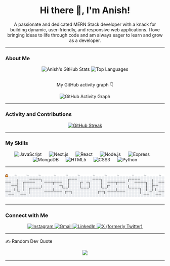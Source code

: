 <h1 align="center">Hi there 👋, I'm Anish!</h1>

<p align="center">
  A passionate and dedicated MERN Stack developer with a knack for building dynamic, user-friendly, and responsive web applications. I love bringing ideas to life through code and am always eager to learn and grow as a developer.
</p>

---

### About Me

<div align="center">
  <img src="https://github-readme-stats.vercel.app/api?username=anis5165&hide_title=true&hide_rank=true&show_icons=true&include_all_commits=true&count_private=true&disable_animations=false&theme=dracula&locale=en&hide_border=false" alt="Anish's GitHub Stats" />
  <img src="https://github-readme-stats.vercel.app/api/top-langs?username=anis5165&locale=en&hide_title=true&layout=compact&card_width=320&langs_count=5&theme=dracula&hide_border=false" alt="Top Languages" />
</div>

<br>

<p align="center">
  My GitHub activity graph 👇
</p>
<div align="center">
  <img src="https://github-readme-activity-graph.vercel.app/graph?username=anis5165&radius=16&theme=react&area=true&order=5&hide_border=true&hide_title=true" alt="GitHub Activity Graph" />
</div>

---

### Activity and Contributions

<div align="center">
  <a href="https://github.com/anis5165">
    <img src="https://streak-stats.demolab.com/?user=anis5165&theme=radical&hide_border=false" alt="GitHub Streak" />
  </a>
</div>

---

### My Skills

<div align="center">
  <img src="https://cdn.jsdelivr.net/gh/devicons/devicon/icons/javascript/javascript-original.svg" height="40" alt="JavaScript" title="JavaScript" />
  <img width="15" />
  <img src="https://cdn.jsdelivr.net/gh/devicons/devicon/icons/nextjs/nextjs-original.svg" height="40" alt="Next.js" title="Next.js" />
  <img width="15" />
  <img src="https://cdn.jsdelivr.net/gh/devicons/devicon/icons/react/react-original.svg" height="40" alt="React" title="React" />
  <img width="15" />
  <img src="https://cdn.jsdelivr.net/gh/devicons/devicon/icons/nodejs/nodejs-original.svg" height="40" alt="Node.js" title="Node.js" />
  <img width="15" />
  <img src="https://cdn.jsdelivr.net/gh/devicons/devicon/icons/express/express-original.svg" height="40" alt="Express" title="Express" />
  <img width="15" />
  <img src="https://cdn.jsdelivr.net/gh/devicons/devicon/icons/mongodb/mongodb-original.svg" height="40" alt="MongoDB" title="MongoDB" />
  <img width="15" />
  <img src="https://cdn.jsdelivr.net/gh/devicons/devicon/icons/html5/html5-original.svg" height="40" alt="HTML5" title="HTML5" />
  <img width="15" />
  <img src="https://cdn.jsdelivr.net/gh/devicons/devicon/icons/css3/css3-original.svg" height="40" alt="CSS3" title="CSS3" />
  <img width="15" />
  <img src="https://cdn.jsdelivr.net/gh/devicons/devicon/icons/python/python-original.svg" height="40" alt="Python" title="Python" />
</div>

---
### 

<picture>
  <source media="(prefers-color-scheme: dark)" srcset="https://raw.githubusercontent.com/anis5165/anis5165/output/pacman-contribution-graph-dark.svg">
  <source media="(prefers-color-scheme: light)" srcset="https://raw.githubusercontent.com/anis5165/anis5165/output/pacman-contribution-graph.svg">
  <img alt="pacman contribution graph" src="https://raw.githubusercontent.com/anis5165/anis5165/output/pacman-contribution-graph.svg">
</picture>


---

### Connect with Me

<div align="center">
  <a href="https://www.instagram.com/mevikasverma/" target="_blank">
    <img src="https://img.shields.io/static/v1?message=Instagram&logo=instagram&label=&color=E4405F&logoColor=white&labelColor=&style=for-the-badge" alt="Instagram" />
  </a>
  <a href="mailto:anishkumargvm02@gmail.com" target="_blank">
    <img src="https://img.shields.io/static/v1?message=Gmail&logo=gmail&label=&color=D14836&logoColor=white&labelColor=&style=for-the-badge" alt="Gmail" />
  </a>
    <a href="https://www.linkedin.com/in/anish-kumar-4007a6255/" target="_blank">
    <img src="https://img.shields.io/static/v1?message=LinkedIn&logo=linkedin&label=&color=0A66C2&logoColor=white&style=for-the-badge" alt="LinkedIn" />
  </a>
  <a href="https://x.com/anish_5165" target="_blank">
    <img src="https://img.shields.io/badge/X-000000?style=for-the-badge&logo=X&logoColor=white" alt="X (formerly Twitter)" />
  </a>
</div>

---
✍️ Random Dev Quote
<div align="center">
  
![](https://quotes-github-readme.vercel.app/api?type=horizontal&theme=radical)
</div>

---
